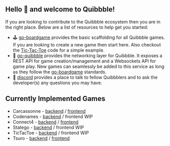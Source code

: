## Hello 👋 and welcome to Quibbble!

If you are looking to contribute to the Quibbble ecosystem then you are in the right place. Below are a list of resources to help get you started:
- 🕹 [go-boardgame](https://github.com/quibbble/go-boardgame) provides the basic scaffolding for all Quibbble games. If you are looking to create a new game then start here. Also checkout the [Tic-Tac-Toe](https://github.com/quibbble/go-boardgame/tree/main/examples/tictactoe) code for a simple example.
- 🚀 [go-quibbble](https://github.com/quibbble/go-quibbble) provides the networking layer for Quibbble. It exposes a REST API for game creation/management and a Websockets API for game play. New games can seamlessly be added to this service as long as they follow the [go-boardgame](https://github.com/quibbble/go-boardgame) standards.
- 💬 [discord](https://discord.gg/VKvjutuhUp) provides a place to talk to fellow Quibbblers and to ask the developer(s) any questions you may have.

## Currently Implemented Games
- Carcassonne - [backend](https://github.com/quibbble/go-carcassonne) / [frontend](https://github.com/quibbble/carcassonne)
- Codenames - [backend](https://github.com/quibbble/go-codenames) / frontend WIP
- Connect4 - [backend](https://github.com/quibbble/go-connect4) / [frontend](https://github.com/quibbble/connect4)
- Statego - [backend](https://github.com/quibbble/go-stratego) / frontend WIP
- TicTacToe - [backend](https://github.com/quibbble/go-boardgame/tree/main/examples/tictactoe) / frontend WIP
- Tsuro - [backend](https://github.com/quibbble/go-tsuro) / [frontend](https://github.com/quibbble/tsuro)

